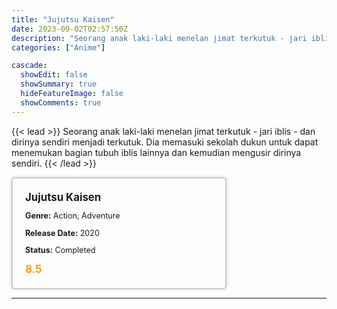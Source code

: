 ```yaml
---
title: "Jujutsu Kaisen"
date: 2023-09-02T02:57:50Z
description: "Seorang anak laki-laki menelan jimat terkutuk - jari iblis - dan dirinya sendiri menjadi terkutuk. Dia memasuki sekolah dukun untuk dapat menemukan bagian tubuh iblis lainnya dan kemudian mengusir dirinya sendiri."
categories: ["Anime"]

cascade:
  showEdit: false
  showSummary: true
  hideFeatureImage: false
  showComments: true
---
```


{{< lead >}}
Seorang anak laki-laki menelan jimat terkutuk - jari iblis - dan dirinya sendiri menjadi terkutuk. Dia memasuki sekolah dukun untuk dapat menemukan bagian tubuh iblis lainnya dan kemudian mengusir dirinya sendiri.
{{< /lead >}}

<style>

/* CSS for the movie information box */
        .movie-box {
            width: 300px;
            padding: 20px;
            border: 2px solid #ccc; /* Border added */
            border-radius: 5px;
            box-shadow: 0 0 5px rgba(0, 0, 0, 0.2);
        }

        /* CSS for movie title */
        .movie-title {
            font-size: 1.2em;
            font-weight: bold;
            margin-bottom: 10px;
        }

        /* CSS for movie details */
        .movie-details {
            font-size: 0.9em;
            margin-bottom: 10px;
        }

        /* CSS for movie rating */
        .movie-rating {
            font-size: 1.2em;
            font-weight: bold;
            color: #ff9900; /* IMDb's rating color */
        }
</style>

 <div class="movie-box">
        <div class="movie-title">Jujutsu Kaisen</div>
        <div class="movie-details">
            <p><strong>Genre:</strong> Action, Adventure</p>
            <p><strong>Release Date:</strong> 2020</p>
            <p><strong>Status:</strong> Completed</p>
        </div>
        <div class="movie-rating">8.5</div>
    </div>

---